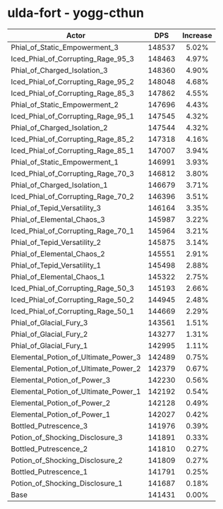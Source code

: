 # ulda-fort - yogg-cthun
| Actor | DPS | Increase |
|---|:---:|:---:|
|Phial_of_Static_Empowerment_3|148537|5.02%|
|Iced_Phial_of_Corrupting_Rage_95_3|148463|4.97%|
|Phial_of_Charged_Isolation_3|148360|4.90%|
|Iced_Phial_of_Corrupting_Rage_95_2|148048|4.68%|
|Iced_Phial_of_Corrupting_Rage_85_3|147862|4.55%|
|Phial_of_Static_Empowerment_2|147696|4.43%|
|Iced_Phial_of_Corrupting_Rage_95_1|147545|4.32%|
|Phial_of_Charged_Isolation_2|147544|4.32%|
|Iced_Phial_of_Corrupting_Rage_85_2|147318|4.16%|
|Iced_Phial_of_Corrupting_Rage_85_1|147007|3.94%|
|Phial_of_Static_Empowerment_1|146991|3.93%|
|Iced_Phial_of_Corrupting_Rage_70_3|146812|3.80%|
|Phial_of_Charged_Isolation_1|146679|3.71%|
|Iced_Phial_of_Corrupting_Rage_70_2|146396|3.51%|
|Phial_of_Tepid_Versatility_3|146164|3.35%|
|Phial_of_Elemental_Chaos_3|145987|3.22%|
|Iced_Phial_of_Corrupting_Rage_70_1|145964|3.21%|
|Phial_of_Tepid_Versatility_2|145875|3.14%|
|Phial_of_Elemental_Chaos_2|145551|2.91%|
|Phial_of_Tepid_Versatility_1|145498|2.88%|
|Phial_of_Elemental_Chaos_1|145322|2.75%|
|Iced_Phial_of_Corrupting_Rage_50_3|145193|2.66%|
|Iced_Phial_of_Corrupting_Rage_50_2|144945|2.48%|
|Iced_Phial_of_Corrupting_Rage_50_1|144669|2.29%|
|Phial_of_Glacial_Fury_3|143561|1.51%|
|Phial_of_Glacial_Fury_2|143277|1.31%|
|Phial_of_Glacial_Fury_1|142995|1.11%|
|Elemental_Potion_of_Ultimate_Power_3|142489|0.75%|
|Elemental_Potion_of_Ultimate_Power_2|142379|0.67%|
|Elemental_Potion_of_Power_3|142230|0.56%|
|Elemental_Potion_of_Ultimate_Power_1|142192|0.54%|
|Elemental_Potion_of_Power_2|142128|0.49%|
|Elemental_Potion_of_Power_1|142027|0.42%|
|Bottled_Putrescence_3|141976|0.39%|
|Potion_of_Shocking_Disclosure_3|141891|0.33%|
|Bottled_Putrescence_2|141810|0.27%|
|Potion_of_Shocking_Disclosure_2|141809|0.27%|
|Bottled_Putrescence_1|141791|0.25%|
|Potion_of_Shocking_Disclosure_1|141687|0.18%|
|Base|141431|0.00%|

